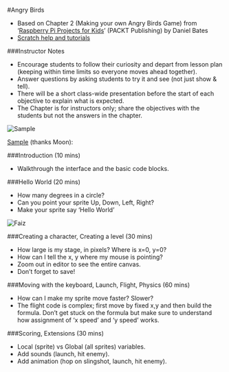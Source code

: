 #Angry Birds

* Based on Chapter 2 (Making your own Angry Birds Game) from ‘[Raspberry Pi Projects for Kids](http://www.amazon.com/Raspberry-Projects-Kids-Daniel-Bates/dp/1783982225)’ (PACKT Publishing) by Daniel Bates
* [Scratch help and tutorials](https://scratch.mit.edu/help/) 

###Instructor Notes
* Encourage students to follow their curiosity and depart from lesson plan (keeping within time limits so everyone moves ahead together).
* Answer questions by asking students to try it and see (not just show & tell).
* There will be a short class-wide presentation before the start of each objective to explain what is expected. 
* The Chapter is for instructors only; share the objectives with the students but not the answers in the chapter.

![Sample](https://raw.githubusercontent.com/gritcoding/twf/master/images/angrybirds_sample.jpg)

[Sample](http://scratch.mit.edu/projects/37783950/) (thanks Moon):  

###Introduction (10 mins)
* Walkthrough the interface and the basic code blocks.

###Hello World (20 mins)
* How many degrees in a circle?
* Can you point your sprite Up, Down, Left, Right?
* Make your sprite say ‘Hello World’

![Faiz](https://raw.githubusercontent.com/gritcoding/twf/master/images/angrybirds_faiz.jpg)

###Creating a character, Creating a level (30 mins)
* How large is my stage, in pixels? Where is x=0, y=0?
* How can I tell the x, y where my mouse is pointing?
* Zoom out in editor to see the entire canvas.
* Don’t forget to save!

###Moving with the keyboard, Launch, Flight, Physics (60 mins)
* How can I make my sprite move faster? Slower?
* The flight code is complex; first move by fixed x,y and then build the formula. Don’t get stuck on the formula but make sure to understand how assignment of ‘x speed’ and ‘y speed’ works.

###Scoring, Extensions (30 mins)
* Local (sprite) vs Global (all sprites) variables.
* Add sounds (launch, hit enemy).
* Add animation (hop on slingshot, launch, hit enemy).


